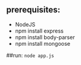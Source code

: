 ## prerequisites:
- NodeJS
- npm install express
- npm install body-parser
- npm install mongoose

##run:
`node app.js`
